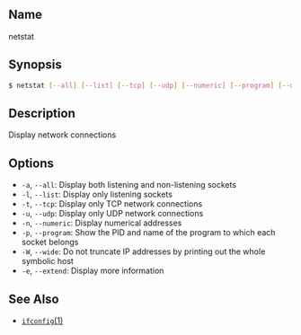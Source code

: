 ## Name

netstat

## Synopsis

```sh
$ netstat [--all] [--list] [--tcp] [--udp] [--numeric] [--program] [--wide] [--extend]
```

## Description

Display network connections

## Options

-   `-a`, `--all`: Display both listening and non-listening sockets
-   `-l`, `--list`: Display only listening sockets
-   `-t`, `--tcp`: Display only TCP network connections
-   `-u`, `--udp`: Display only UDP network connections
-   `-n`, `--numeric`: Display numerical addresses
-   `-p`, `--program`: Show the PID and name of the program to which each socket belongs
-   `-W`, `--wide`: Do not truncate IP addresses by printing out the whole symbolic host
-   `-e`, `--extend`: Display more information

## See Also

-   [`ifconfig`(1)](help://man/1/ifconfig)
